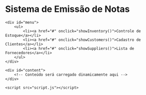 <!DOCTYPE html>
<html>

<head>
    <title>Sistema de Emissão de Notas</title>
    <link rel="stylesheet" type="text/css" href="style.css">
</head>

<body>
    <h1>Sistema de Emissão de Notas</h1>

    <div id="menu">
        <ul>
            <li><a href="#" onclick="showInventory()">Controle de Estoque</a></li>
            <li><a href="#" onclick="showCustomers()">Cadastro de Clientes</a></li>
            <li><a href="#" onclick="showSuppliers()">Lista de Fornecedores</a></li>
        </ul>
    </div>

    <div id="content">
        <!-- Conteúdo será carregado dinamicamente aqui -->
    </div>

    <script src="script.js"></script>

</body>

</html>
